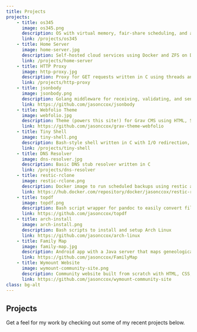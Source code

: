 ```yaml
---
title: Projects
projects:
    - title: os345
      image: os345.png
      description: OS with virtual memory, fair-share scheduling, and a FAT filesystem
      link: /projects/os345
    - title: Home Server
      image: home-server.jpg
      description: Self-hosted cloud services using Docker and ZFS on Debian Linux
      link: /projects/home-server
    - title: HTTP Proxy
      image: http-proxy.jpg
      description: Proxy for GET requests written in C using threads and I/O multiplexing
      link: /projects/http-proxy
    - title: jsonbody
      image: jsonbody.png
      description: Golang middleware for receiving, validating, and sending JSON
      link: https://github.com/jasonccox/jsonbody
    - title: Webfolio Theme
      image: webfolio.jpg
      description: Theme (powers this site!) for Grav CMS using HTML, Sass, JS, Twig
      link: https://github.com/jasonccox/grav-theme-webfolio
    - title: Tiny Shell
      image: tiny-shell.png
      description: Bash-style shell written in C with I/O redirection, job control, and more
      link: /projects/tiny-shell
    - title: DNS Resolver
      image: dns-resolver.jpg
      description: Basic DNS stub resolver written in C
      link: /projects/dns-resolver
    - title: restic-rclone
      image: restic-rclone.png
      description: Docker image to run scheduled backups using restic and rclone
      link: https://hub.docker.com/repository/docker/jasonccox/restic-rclone
    - title: topdf
      image: topdf.png
      description: Bash script wrapper for pandoc to easily convert files to PDF
      link: https://github.com/jasonccox/topdf
    - title: arch-install
      image: arch-install.png
      description: Bash scripts to install and setup Arch Linux
      link: https://github.com/jasonccox/arch-linux
    - title: Family Map
      image: family-map.jpg
      description: Android app with a Java server that maps geneological data
      link: https://github.com/jasonccox/FamilyMap
    - title: Wymount Website
      image: wymount-community-site.png
      description: Community website built from scratch with HTML, CSS, JS
      link: https://github.com/jasonccox/wymount-community-site
class: bg-alt
---
```


## Projects
Get a feel for my work by checking out some of my recent projects below.
